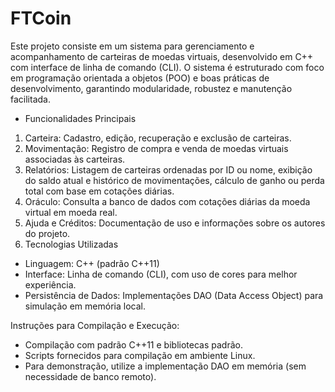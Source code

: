 # FTCoin
Este projeto consiste em um sistema para gerenciamento e acompanhamento de carteiras de moedas virtuais, desenvolvido em C++ com interface de linha de comando (CLI). O sistema é estruturado com foco em programação orientada a objetos (POO) e boas práticas de desenvolvimento, garantindo modularidade, robustez e manutenção facilitada.

- Funcionalidades Principais
1. Carteira: Cadastro, edição, recuperação e exclusão de carteiras.
2. Movimentação: Registro de compra e venda de moedas virtuais associadas às carteiras.
3. Relatórios: Listagem de carteiras ordenadas por ID ou nome, exibição do saldo atual e histórico de movimentações, cálculo de ganho ou perda total com base em cotações diárias.
4. Oráculo: Consulta a banco de dados com cotações diárias da moeda virtual em moeda real.
5. Ajuda e Créditos: Documentação de uso e informações sobre os autores do projeto.
6. Tecnologias Utilizadas
- Linguagem: C++ (padrão C++11)
- Interface: Linha de comando (CLI), com uso de cores para melhor experiência.
- Persistência de Dados: Implementações DAO (Data Access Object) para simulação em memória local.

Instruções para Compilação e Execução:
- Compilação com padrão C++11 e bibliotecas padrão.
- Scripts fornecidos para compilação em ambiente Linux.
- Para demonstração, utilize a implementação DAO em memória (sem necessidade de banco remoto).

